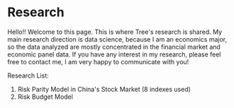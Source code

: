 # Research
Hello!! Welcome to this page. This is where Tree's research is shared.
My main research direction is data science, because I am an economics major, so the data analyzed are mostly concentrated in the financial market and economic panel data. If you have any interest in my research, please feel free to contact me, I am very happy to communicate with you!

Research List:
1. Risk Parity Model in China's Stock Market (8 indexes used)
2. Risk Budget Model

